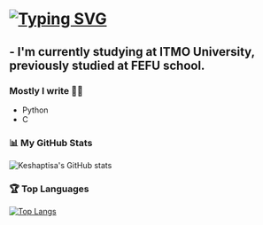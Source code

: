 # [![Typing SVG](https://readme-typing-svg.herokuapp.com?color=%2336BCF7&lines=Hey+all)](https://git.io/typing-svg)

## - I'm currently studying at ITMO University, previously studied at FEFU school.

### Mostly I write ✍🏻
- Python
- C

### 📊 My GitHub Stats

![Keshaptisa's GitHub stats](https://github-my-readme-stats-beta.vercel.app/api?username=keshaptisa&show_icons=true&theme=radical)

### 🏆 Top Languages

[![Top Langs](https://github-my-readme-stats-beta.vercel.app/api/top-langs/?username=keshaptisa&layout=compact&theme=radical)](https://github-my-readme-stats-beta.vercel.app/api?username=keshaptisa&show_icons=true&theme=radical)


